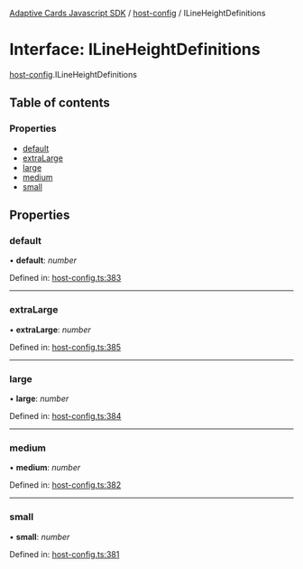 [Adaptive Cards Javascript SDK](../README.md) / [host-config](../modules/host_config.md) / ILineHeightDefinitions

# Interface: ILineHeightDefinitions

[host-config](../modules/host_config.md).ILineHeightDefinitions

## Table of contents

### Properties

- [default](host_config.ilineheightdefinitions.md#default)
- [extraLarge](host_config.ilineheightdefinitions.md#extralarge)
- [large](host_config.ilineheightdefinitions.md#large)
- [medium](host_config.ilineheightdefinitions.md#medium)
- [small](host_config.ilineheightdefinitions.md#small)

## Properties

### default

• **default**: _number_

Defined in: [host-config.ts:383](https://github.com/microsoft/AdaptiveCards/blob/0938a1f10/source/nodejs/adaptivecards/src/host-config.ts#L383)

---

### extraLarge

• **extraLarge**: _number_

Defined in: [host-config.ts:385](https://github.com/microsoft/AdaptiveCards/blob/0938a1f10/source/nodejs/adaptivecards/src/host-config.ts#L385)

---

### large

• **large**: _number_

Defined in: [host-config.ts:384](https://github.com/microsoft/AdaptiveCards/blob/0938a1f10/source/nodejs/adaptivecards/src/host-config.ts#L384)

---

### medium

• **medium**: _number_

Defined in: [host-config.ts:382](https://github.com/microsoft/AdaptiveCards/blob/0938a1f10/source/nodejs/adaptivecards/src/host-config.ts#L382)

---

### small

• **small**: _number_

Defined in: [host-config.ts:381](https://github.com/microsoft/AdaptiveCards/blob/0938a1f10/source/nodejs/adaptivecards/src/host-config.ts#L381)
